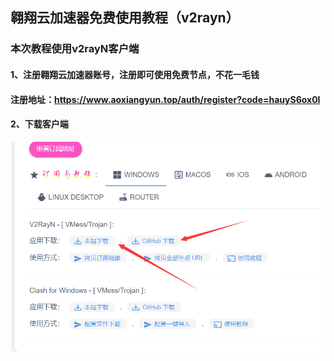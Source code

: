 ##  翱翔云加速器免费使用教程（v2rayn）
### 本次教程使用v2rayN客户端
#### 1、注册翱翔云加速器账号，注册即可使用免费节点，不花一毛钱
#### 注册地址：https://www.aoxiangyun.top/auth/register?code=hauyS6ox0I
#### 2、下载客户端
![Image text](https://github.com/joek4413/img/blob/main/1.png)
